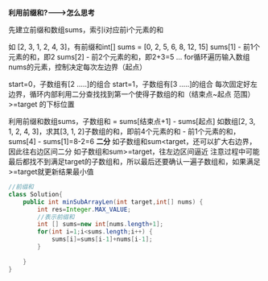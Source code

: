 **利用前缀和?--->怎么思考**

先建立前缀和数组sums，索引i对应前i个元素的和

如 [2, 3, 1, 2, 4, 3]，有前缀和int[] sums = [0, 2, 5, 6, 8, 12, 15]
sums[1] - 前1个元素的和，即2
sums[2] - 前2个元素的和，即2+3=5
...
for循环遍历输入数组nums的元素，控制决定每次左边界（起点）

start=0，子数组有[2 .....]的组合
start=1，子数组有[3 .....]的组合
每次固定好左边界，循环内部利用二分查找找到第一个使得子数组的和（结束点~起点 范围） >=target 的下标位置

利用前缀和数组sums，子数组和 = sums[结束点+1] - sums[起点]
如数组[2, 3, 1, 2, 4, 3]，求其[3, 1, 2]子数组的和，即前4个元素的和 - 前1个元素的和， sums[4] - sums[1]=8-2=6
**二分**
如子数组和sum<target，还可以扩大右边界，因此往右边区间二分
如子数组和sum>=target，往左边区间逼近
注意过程中可能最后都找不到满足target的子数组和，所以最后还要确认一遍子数组和，如果满足>=target就更新结果最小值

```java
//前缀和
class Solution{
    public int minSubArrayLen(int target,int[] nums) {
        int res=Integer.MAX_VALUE;
        //表示前缀和
        int [] sums=new int[nums.length+1];
        for(int i=1;i<sums.length;i++) {
            sums[i]=sums[i-1]+nums[i-1];
        }
        
    }
}
```



